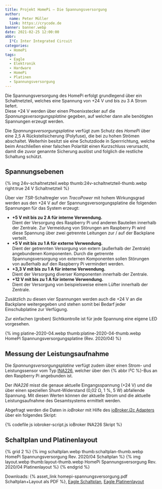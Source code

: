 ```yaml
---
title: Projekt HomePi – Die Spannungsversorgung
author:
  name: Peter Müller
  link: https://crycode.de
banner: banner.webp
date: 2021-02-25 12:00:00
abbr:
  I²C: Inter Integrated Circuit
categories:
  - HomePi
tags:
  - Eagle
  - Elektronik
  - Hardware
  - HomePi
  - Platinen
  - Spannungsversorgung
---
```


Die Spannungsversorgung des HomePi erfolgt grundlegend über ein Schaltnetzteil, welches eine Spannung von +24&nbsp;V und bis zu 3&nbsp;A Strom liefert.  
Diese +24&nbsp;V werden über einen Phoenixstecker auf die *Spannungsversorgungsplatine* gegeben, auf welcher dann alle benötigten Spannungen erzeugt werden.

Die *Spannungsversorgungsplatine* verfügt zum Schutz des *HomePi* über eine 2,5&nbsp;A Rückstellsicherung (Polyfuse), die bei zu hohen Strömen abschaltet. Weiterhin besitzt sie eine Schutzdiode in Sperrrichtung, welche beim Anschließen einer falschen Polarität einen Kurzschluss verursacht, damit die zuvor genannte Sicherung auslöst und folglich die restliche Schaltung schützt.

<!-- more -->

## Spannungsebenen

{% img 24v-schaltnetzteil.webp thumb:24v-schaltnetzteil-thumb.webp right:true 24 V Schaltnetzteil %}

Über vier *TSR*-Schaltregler von *TracoPower* mit hohem Wirkungsgrad werden aus den +24&nbsp;V auf der Spannungsversorgungsplatine die folgenden Spannungen für das System erzeugt:

* **+5&nbsp;V mit bis zu 2&nbsp;A für interne Verwendung.**  
  Dient der Versorgung des Raspberry Pi und anderen Bauteilen innerhalb der Zentrale. Zur Vermeidung von Störungen am Raspberry Pi wird diese Spannung über zwei getrennte Leitungen zur / auf der Backplane verteilt.
* **+5&nbsp;V mit bis zu 1&nbsp;A für externe Verwendung.**  
  Dient der getrennten Versorgung von extern (außerhalb der Zentrale) angebundenen Komponenten. Durch die getrennte Spannungsversorgung von externen Komponenten sollen Störungen von außerhalb auf den Raspberry Pi vermindert werden.
* **+3,3&nbsp;V mit bis zu 1&nbsp;A für interne Verwendung.**  
  Dient der Versorgung diverser Komponenten innerhalb der Zentrale.
* **+12&nbsp;V mit bis zu 1&nbsp;A für interne Verwendung.**  
  Dient der Versorgung von beispielsweise einem Lüfter innerhalb der Zentrale.

Zusätzlich zu diesen vier Spannungen werden auch die +24&nbsp;V an die Backplane weitergegeben und stehen somit bei Bedarf jeder Einschubplatine zur Verfügung.

Zur einfachen (groben) Sichtkontrolle ist für jede Spannung eine eigene LED vorgesehen.

{% img platine-2020-04.webp thumb:platine-2020-04-thumb.webp HomePi Spannungsversorgungsplatine (Rev. 2020/04) %}

## Messung der Leistungsaufnahme

Die *Spannungsversorgungsplatine* verfügt zudem über einen Strom- und Leistungssensor vom Typ [INA226](https://www.ti.com/lit/ds/symlink/ina226.pdf), welcher über den {% abbr I²C %}-Bus an den Raspberry Pi angebunden ist.

Der *INA226* misst die genaue aktuelle Eingangsspannung (+24&nbsp;V) und die über einen speziellen Shunt-Widerstand (0,02&nbsp;Ω, 1&nbsp;%, 5&nbsp;W) abfallende Spannung. Mit diesen Werten können der aktuelle Strom und die aktuelle Leistungsaufnahme des Gesamtsystems ermittelt werden.

Abgefragt werden die Daten in *ioBroker* mit Hilfe des [ioBroker.i2c Adapters](https://github.com/UncleSamSwiss/ioBroker.i2c) über ein folgendes Skript:

{% codefile js iobroker-script.js ioBroker INA226 Skript %}

## Schaltplan und Platinenlayout

{% grid 2 %}
{% img schaltplan.webp thumb:schaltplan-thumb.webp HomePi Spannungsversorgung Rev. 2020/04 Schaltplan %}
{% img layout.webp thumb:layout-thumb.webp HomePi Spannungsversorgung Rev. 2020/04 Platinenlayout %}
{% endgrid %}

Downloads: {% asset_link homepi-spannungsversorgung.pdf Schaltplan+Layout als PDF %}, [Eagle Schaltplan](https://github.com/crycode-de/homepi-eagle/raw/main/Spannungsversorgung-3.sch), [Eagle Platinenlayout](https://github.com/crycode-de/homepi-eagle/raw/main/Spannungsversorgung-3.brd)
